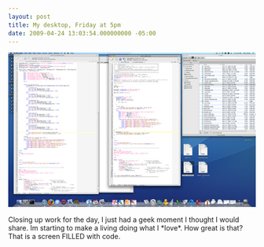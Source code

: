 ```yaml
---
layout: post
title: My desktop, Friday at 5pm
date: 2009-04-24 13:03:54.000000000 -05:00
---
```

<img title="My Desktop" src="/images/geek_desktop.jpg" />
<p>Closing up work for the day, I just had a geek moment I thought I would share. Im starting to make a living doing what I *love*. How great is that? That is a screen FILLED with code.</p>
